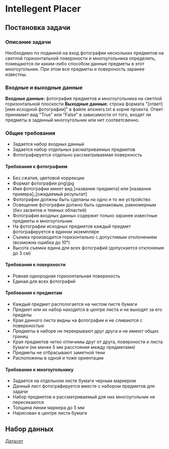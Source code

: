 # Intellegent Placer
## Постановка задачи
### Описание задачи
Необходимо по поданной на вход фотографии нескольких предметов на светлой горизонтальной поверхности и многоугольника определить, помещаются ли каким-либо способом данные предметы в
этот многоугольник. При этом все предметы и поверхность заранее известны.

### Входные и выходные данные
**Входные данные:** фотография предметов и многоугольника на светлой горизонтальной плоскости
**Выходные данные:** строка формата "[ответ] [имя исходной фотографии]" в файле answers.txt в корне проекта. Ответ принимает вид "True" или "False" в зависимости от того, входят ли предметы в заданный многоугольник или нет соответсвенно.

### Общие требования
- Задается набор входных данный
- Задается набор отдельных расматриваемых предметов
- Фотографируется отдельно рассматриваемая поверхность

#### Требования к фотографиям
- Без сжатия, цветовой коррекции
- Формат фотографии png\jpg
- Имя фотографии имеет вид [название предмета] или [название примера]_[ожидаемый результат]
- Фотографии должны быть сделаны на одно и то же устройство
- Освещение фотографии должно быть одинаковым, равномерным (без засветов и темных областей)
- Фотография входных данных содержит только заранее известные предметы и многоугольник
- На фотографии исходных предметов каждый предмет фотографируется в едином экземпляре
- Съемка производится горизонтально с допустимым отклонением (возможна ошибка до 10°)
- Высота съемки едина для всех фотографий (допускается отклонение до 3 см)

#### Требования к поверхности
- Ровная однородная горизонтальная поверхность
- Единая для всех фотографий

#### Требования к предметам
- Каждый предмет распологается на чистом листе бумаги
- Предмет или их набор находятся в центре листа и не выходят за его пределы
- Края данного листа видны на фотографии и не сливаются с поверхностью
- Предметы в наборе не перекрывают друг друга и не имеют общих границ
- Края предметов четко отличимы друг от друга, поверхности и листа бумаги (не менее 5 мм расстояния между предметами)
- Предметы не отбрасывают заметной тени
- Расположены в одной и тоже ориентации

#### Требование к многоугольнику
- Задается на отдельном листе бумаги черным маркером
- Данный лист фотографируется вместе с набором предметов для задачи
- Набор предметов и рассматриваемый для них многоугольник не пересекаются
- Толщина линии маркера до 5 мм
- Нарисован в центре листа бумаги

## Набор данных
[Датасет](https://drive.google.com/drive/folders/1S9s03F0Fk_Z-EFmSU9u3fNcNZpPfgtCL?usp=sharing)